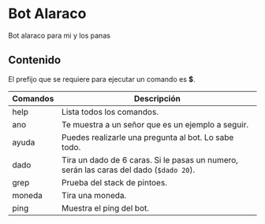 # Bot Alaraco

Bot alaraco para mi y los panas


## Contenido
El prefijo que se requiere para ejecutar un comando es **$**.

| Comandos |            Descripción                 |
|----------|----------------------------------------|
|   help   |    Lista todos los comandos.
|   ano    |    Te muestra a un señor que es un ejemplo a seguir.
|   ayuda  |    Puedes realizarle una pregunta al bot. Lo sabe todo.
|   dado   |    Tira un dado de 6 caras. Si le pasas un numero, serán las caras del dado (`$dado 20`).
|   grep   |    Prueba del stack de pintoes.
|   moneda |    Tira una moneda.
|   ping   |    Muestra el ping del bot.